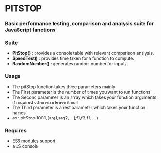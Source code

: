 # PITSTOP
### Basic performance testing, comparison and analysis suite for JavaScript functions

### Suite
  - **PitStop()** : provides a console table with relevant comparison analysis.
  - **SpeedTest()** : provides time taken for a function to compute.
  - **RandomNumber()** : generates random number for inputs.

### Usage
 - The pitStop function takes three parameters mainly
 - The First parameter is the number of times you want to run functions
 - The Second parameter is an array which takes your function arguments if required otherwise leave it null
 - The Third parameter is a rest parameter which takes your function names
 - ex : pitStop(1000,[arg1,arg2,....],f1,f2,f3,....)

### Requires
  - ES6 modules support
  - a JS console